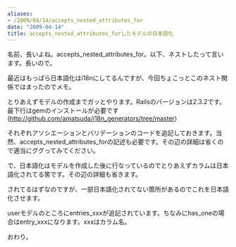 ```yaml
---
aliases:
- /2009/04/14/accepts_nested_attributes_for
date: "2009-04-14"
title: accepts_nested_attributes_forしたモデルの日本語化
---
```

名前、長いよね。accepts_nested_attributes_for。以下、ネストしたって言います。長いので。

最近はもっぱら日本語化はi18nにしてるんですが、今回ちょこっとこのネスト関係ではまったのでメモ。

<script src="http://gist.github.com/94931.js"></script>

とりあえずモデルの作成までガッとやります。Railsのバージョンは2.3.2です。最下行はgemのインストールが必要です(<a href="http://github.com/amatsuda/i18n_generators/tree/master">http://github.com/amatsuda/i18n_generators/tree/master</a>)

<script src="http://gist.github.com/94933.js"></script>
<script src="http://gist.github.com/94934.js"></script>

それぞれアソシエーションとバリデーションのコードを追記しておきます。当然、accepts_nested_attributes_forの記述も必要です。その辺の詳細は省くので適当にググってみてください。

で、日本語化はモデルを作成した後に行なっているのでとりあえずカラムは日本語化されてる筈です。その辺の詳細も省きます。

<script src="http://gist.github.com/94935.js"></script>

されてるはずなのですが、一部日本語化されてない箇所があるのでこれを日本語化させます。

<script src="http://gist.github.com/94936.js"></script>

userモデルのところにentries_xxxが追記されています。ちなみにhas_oneの場合はentry_xxxになります。xxxはカラム名。

<script src="http://gist.github.com/94937.js"></script>

おわり。